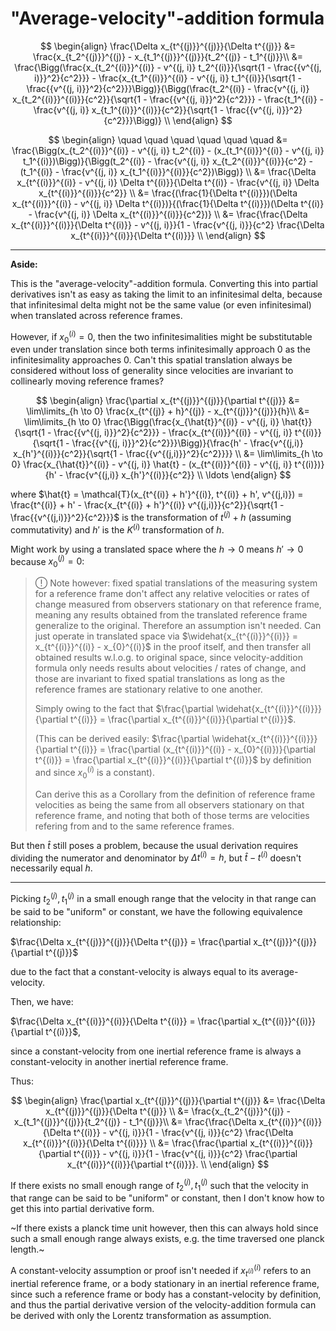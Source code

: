 # "Average-velocity"-addition formula

$$
\begin{align}
\frac{\Delta x_{t^{(j)}}^{(j)}}{\Delta t^{(j)}} &= \frac{x_{t_2^{(j)}}^{(j)} - x_{t_1^{(j)}}^{(j)}}{t_2^{(j)} - t_1^{(j)}}\\
&= \frac{\Bigg(\frac{x_{t_2^{(i)}}^{(i)} - v^{(j, i)} t_2^{(i)}}{\sqrt{1 - \frac{{v^{(j, i)}}^2}{c^2}}} - \frac{x_{t_1^{(i)}}^{(i)} - v^{(j, i)} t_1^{(i)}}{\sqrt{1 - \frac{{v^{(j, i)}}^2}{c^2}}}\Bigg)}{\Bigg(\frac{t_2^{(i)} - \frac{v^{(j, i)} x_{t_2^{(i)}}^{(i)}}{c^2}}{\sqrt{1 - \frac{{v^{(j, i)}}^2}{c^2}}} - \frac{t_1^{(i)} - \frac{v^{(j, i)} x_{t_1^{(i)}}^{(i)}}{c^2}}{\sqrt{1 - \frac{{v^{(j, i)}}^2}{c^2}}}\Bigg)} \\
\end{align}
$$

$$
\begin{align}
\quad \quad \quad \quad \quad \quad &= \frac{\Bigg(x_{t_2^{(i)}}^{(i)} - v^{(j, i)} t_2^{(i)} - (x_{t_1^{(i)}}^{(i)} - v^{(j, i)} t_1^{(i)})\Bigg)}{\Bigg(t_2^{(i)} - \frac{v^{(j, i)} x_{t_2^{(i)}}^{(i)}}{c^2} - (t_1^{(i)} - \frac{v^{(j, i)} x_{t_1^{(i)}}^{(i)}}{c^2})\Bigg)} \\
&= \frac{\Delta x_{t^{(i)}}^{(i)} - v^{(j, i)} \Delta t^{(i)}}{\Delta t^{(i)} - \frac{v^{(j, i)} \Delta x_{t^{(i)}}^{(i)}}{c^2}} \\
&= \frac{(\frac{1}{\Delta t^{(i)}})(\Delta x_{t^{(i)}}^{(i)} - v^{(j, i)} \Delta t^{(i)})}{(\frac{1}{\Delta t^{(i)}})(\Delta t^{(i)} - \frac{v^{(j, i)} \Delta x_{t^{(i)}}^{(i)}}{c^2})} \\
&= \frac{\frac{\Delta x_{t^{(i)}}^{(i)}}{\Delta t^{(i)}} - v^{(j, i)}}{1 - \frac{v^{(j, i)}}{c^2} \frac{\Delta x_{t^{(i)}}^{(i)}}{\Delta t^{(i)}}} \\
\end{align}
$$

---

**Aside:**

This is the "average-velocity"-addition formula. Converting this into partial derivatives isn't as easy as taking the limit to an infinitesimal delta, because that infinitesimal delta might not be the same value (or even infinitesimal) when translated across reference frames.

However, if $x_{0}^{(i)} = 0$, then the two infinitesimalities might be substitutable even under translation since both terms infinitesimally approach $0$ as the infinitesimality approaches $0$. Can't this spatial translation always be considered without loss of generality since velocities are invariant to collinearly moving reference frames?

$$
\begin{align}
\frac{\partial x_{t^{(j)}}^{(j)}}{\partial t^{(j)}} &= \lim\limits_{h \to 0} \frac{x_{t^{(j)} + h}^{(j)} - x_{t^{(j)}}^{(j)}}{h}\\
&= \lim\limits_{h \to 0} \frac{\Bigg(\frac{x_{\hat{t}}^{(i)} - v^{(j, i)} \hat{t}}{\sqrt{1 - \frac{{v^{(j, i)}}^2}{c^2}}} - \frac{x_{t^{(i)}}^{(i)} - v^{(j, i)} t^{(i)}}{\sqrt{1 - \frac{{v^{(j, i)}}^2}{c^2}}}\Bigg)}{\frac{h' - \frac{v^{(j,i)} x_{h'}^{(i)}}{c^2}}{\sqrt{1 - \frac{{v^{(j,i)}}^2}{c^2}}}} \\
&= \lim\limits_{h \to 0} \frac{x_{\hat{t}}^{(i)} - v^{(j, i)} \hat{t} - (x_{t^{(i)}}^{(i)} - v^{(j, i)} t^{(i)})}{h' - \frac{v^{(j,i)} x_{h'}^{(i)}}{c^2}} \\
\ldots
\end{align}
$$

where $\hat{t} = \mathcal{T}(x_{t^{(i)} + h'}^{(i)}, t^{(i)} + h', v^{(j,i)}) = \frac{t^{(i)} + h' - \frac{x_{t^{(i)} + h'}^{(i)} v^{(j,i)}}{c^2}}{\sqrt{1 - \frac{{v^{(j,i)}}^2}{c^2}}}$ is the transformation of $t^{(j)} + h$ (assuming commutativity) and $h'$ is the $K^{(i)}$ transformation of $h$.

Might work by using a translated space where the $h \to 0$ means $h' \to 0$ because $x_{0}^{(j)} = 0$:

> !&#x20DD; Note however: fixed spatial translations of the measuring system for a reference frame don't affect any relative velocities or rates of change measured from observers stationary on that reference frame, meaning any results obtained from the translated reference frame generalize to the original. Therefore an assumption isn't needed. Can just operate in translated space via $\widehat{x_{t^{(i)}}^{(i)}} = x_{t^{(i)}}^{(i)} - x_{0}^{(i)}$ in the proof itself, and then transfer all obtained results w.l.o.g. to original space, since velocity-addition formula only needs results about velocities / rates of change, and those are invariant to fixed spatial translations as long as the reference frames are stationary relative to one another.
>
> Simply owing to the fact that $\frac{\partial \widehat{x_{t^{(i)}}^{(i)}}}{\partial t^{(i)}} = \frac{\partial x_{t^{(i)}}^{(i)}}{\partial t^{(i)}}$.
>
> (This can be derived easily: $\frac{\partial \widehat{x_{t^{(i)}}^{(i)}}}{\partial t^{(i)}} = \frac{\partial (x_{t^{(i)}}^{(i)} - x_{0}^{(i)})}{\partial t^{(i)}} = \frac{\partial x_{t^{(i)}}^{(i)}}{\partial t^{(i)}}$ by definition and since $x_{0}^{(i)}$ is a constant).
>
> Can derive this as a Corollary from the definition of reference frame velocities as being the same from all observers stationary on that reference frame, and noting that both of those terms are velocities refering from and to the same reference frames.

But then $\hat{t}$ still poses a problem, because the usual derivation requires dividing the numerator and denominator by $\Delta t^{(i)} = h$, but $\hat{t} - t^{(i)}$ doesn't necessarily equal $h$.

---

Picking $t_2^{(j)}, t_1^{(j)}$ in a small enough range that the velocity in that range can be said to be "uniform" or constant, we have the following equivalence relationship:

$\frac{\Delta x_{t^{(j)}}^{(j)}}{\Delta t^{(j)}} = \frac{\partial x_{t^{(j)}}^{(j)}}{\partial t^{(j)}}$

due to the fact that a constant-velocity is always equal to its average-velocity.

Then, we have:

$\frac{\Delta x_{t^{(i)}}^{(i)}}{\Delta t^{(i)}} = \frac{\partial x_{t^{(i)}}^{(i)}}{\partial t^{(i)}}$,

since a constant-velocity from one inertial reference frame is always a constant-velocity in another inertial reference frame.

Thus:

$$
\begin{align}
\frac{\partial x_{t^{(j)}}^{(j)}}{\partial t^{(j)}} &= \frac{\Delta x_{t^{(j)}}^{(j)}}{\Delta t^{(j)}} \\
&= \frac{x_{t_2^{(j)}}^{(j)} - x_{t_1^{(j)}}^{(j)}}{t_2^{(j)} - t_1^{(j)}}\\
&= \frac{\frac{\Delta x_{t^{(i)}}^{(i)}}{\Delta t^{(i)}} - v^{(j, i)}}{1 - \frac{v^{(j, i)}}{c^2} \frac{\Delta x_{t^{(i)}}^{(i)}}{\Delta t^{(i)}}} \\
&= \frac{\frac{\partial x_{t^{(i)}}^{(i)}}{\partial t^{(i)}} - v^{(j, i)}}{1 - \frac{v^{(j, i)}}{c^2} \frac{\partial x_{t^{(i)}}^{(i)}}{\partial t^{(i)}}}. \\
\end{align}
$$

If there exists no small enough range of $t_2^{(j)}, t_1^{(j)}$ such that the velocity in that range can be said to be "uniform" or constant, then I don't know how to get this into partial derivative form.

~If there exists a planck time unit however, then this can always hold since such a small enough range always exists, e.g. the time traversed one planck length.~

A constant-velocity assumption or proof isn't needed if $x_{t^{(i)}}^{(i)}$ refers to an inertial reference frame, or a body stationary in an inertial reference frame, since such a reference frame or body has a constant-velocity by definition, and thus the partial derivative version of the velocity-addition formula can be derived with only the Lorentz transformation as assumption.

